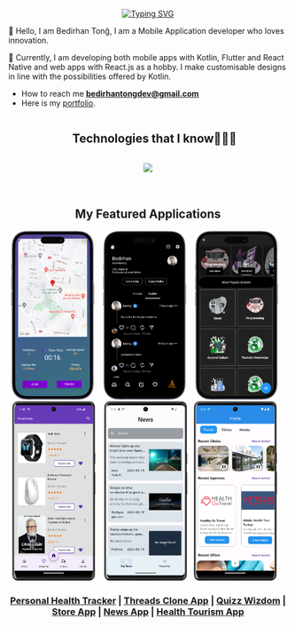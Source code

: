 <p align="center">
<a href="https://git.io/typing-svg"><img src="https://readme-typing-svg.demolab.com?font=Poppins&pause=1000&center=true&random=false&width=435&lines=Hi+I+am+Bedirhan+Tong;Mobile+App+Developer" alt="Typing SVG" /></a>

🧐 Hello, I am Bedirhan Tonğ, I am a Mobile Application developer who loves innovation.

👾 Currently, I am developing both mobile apps with Kotlin, Flutter and React Native and web apps with React.js as a hobby. I make customisable designs in line with the possibilities offered by Kotlin.



- How to reach me **bedirhantongdev@gmail.com**
- Here is my [portfolio](https://bedirhantong.vercel.app/).


  

<div id="user-content-toc">
  <ul align="center">
    <summary><h2 style="display: inline-block">Technologies that I know👨🏻‍💻</h2></summary>
  </ul>
</div>

<p align="center">
  <a href="https://skillicons.dev">
    <img src="https://skillicons.dev/icons?i=kotlin,flutter,react,javascript,ts,git,firebase,ai,&perline=4" />
  </a>
</p>
<br>

<div>
    <h2 align=center> My Featured Applications </h2>
</div>

<div align="center">
  <a href="https://github.com/bedirhantong/PersonalHealthTrackerApp"><img width=150 src="assets/images/pht.png"></a>&nbsp;&nbsp;&nbsp;
  <a href="https://github.com/bedirhantong/threads_clone"><img width=150 src="assets/images/threadss.png"></a>&nbsp;&nbsp;&nbsp;
  <a href="https://github.com/bedirhantong/quizwiz"><img width=150 src="assets/images/quizz.png"></a>&nbsp;&nbsp;&nbsp;
  <a href="https://github.com/bedirhantong/Dish-Dash"><img width=150 src="assets/images/favorites.png"></a>&nbsp;&nbsp;&nbsp;
  <a href="https://github.com/bedirhantong/NewsApp_Compose"><img width=150 src="https://raw.githubusercontent.com/bedirhantong/NewsApp_Compose/master/assets/light_home_screen.png"></a>&nbsp;&nbsp;&nbsp;<a href="https://github.com/bedirhantong/health_tourism_app"><img width=150 src="https://raw.githubusercontent.com/bedirhantong/health_tourism_app/main/assets/images/home/trends_home_1.png"></a>&nbsp;&nbsp;&nbsp;


</div>



<h3 align="center">
  <a href="https://github.com/bedirhantong/PersonalHealthTrackerApp">Personal Health Tracker</a> |
  <a href="https://github.com/bedirhantong/threads_clone">Threads Clone App</a> |
  <a href="https://github.com/bedirhantong/quizwiz">Quizz Wizdom</a> |
  <a href="https://github.com/bedirhantong/Dish-Dash">Store App</a> |
  <a href="https://github.com/bedirhantong/NewsApp_Compose">News App</a> |  
  <a href="https://github.com/bedirhantong/health_tourism_app">Health Tourism App</a> 
</h3>
